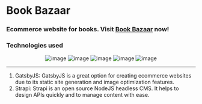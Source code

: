 # Book Bazaar

### Ecommerce website for books. Visit [Book Bazaar](https://bookbazaar.netlify.app/) now!

### Technologies used

<div align="center"> 
  
  ![image](https://img.shields.io/badge/Gatsby-663399?style=for-the-badge&logo=gatsby&logoColor=white) ![image](https://img.shields.io/badge/Chakra--UI-319795?style=for-the-badge&logo=chakra-ui&logoColor=white) ![image](https://img.shields.io/badge/strapi-2e7eea?style=for-the-badge&logo=strapi&logoColor=white) ![image](https://img.shields.io/badge/Netlify-00C7B7?style=for-the-badge&logo=netlify&logoColor=white) ![image](https://img.shields.io/badge/Heroku-430098?style=for-the-badge&logo=heroku&logoColor=white) 

</div>

---

1. GatsbyJS: GatsbyJS is a great option for creating ecommerce websites due to its static site generation and image optimization features.
2. Strapi: Strapi is an open source NodeJS headless CMS. It helps to design APIs quickly and to manage content with ease.
  
  

